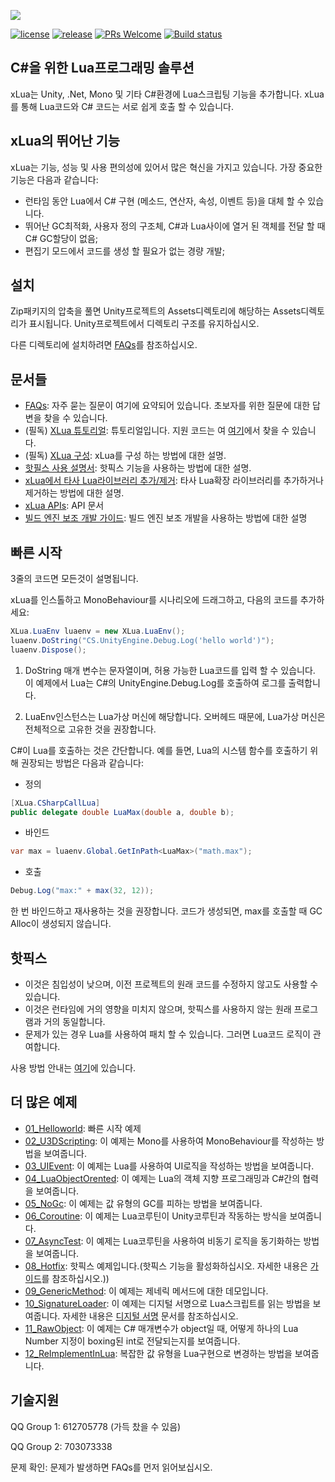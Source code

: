 ![](Assets/XLua/Doc/xLua.png)

[![license](http://img.shields.io/badge/license-MIT-blue.svg)](https://github.com/Tencent/xLua/blob/master/LICENSE.TXT)
[![release](https://img.shields.io/badge/release-v2.1.14-blue.svg)](https://github.com/Tencent/xLua/releases)
[![PRs Welcome](https://img.shields.io/badge/PRs-welcome-blue.svg)](https://github.com/Tencent/xLua/pulls)
[![Build status](https://travis-ci.org/Tencent/xLua.svg?branch=master)](https://travis-ci.org/Tencent/xLua)

## C#을 위한 Lua프로그래밍 솔루션

xLua는 Unity, .Net, Mono 및 기타 C#환경에 Lua스크립팅 기능을 추가합니다. xLua를 통해 Lua코드와 C# 코드는 서로 쉽게 호출 할 수 있습니다.

## xLua의 뛰어난 기능

xLua는 기능, 성능 및 사용 편의성에 있어서 많은 혁신을 가지고 있습니다. 가장 중요한 기능은 다음과 같습니다:

* 런타임 동안 Lua에서 C# 구현 (메소드, 연산자, 속성, 이벤트 등)을 대체 할 수 있습니다.
* 뛰어난 GC최적화, 사용자 정의 구조체, C#과 Lua사이에 열거 된 객체를 전달 할 때 C# GC할당이 없음;
* 편집기 모드에서 코드를 생성 할 필요가 없는 경량 개발;

## 설치

Zip패키지의 압축을 풀면 Unity프로젝트의 Assets디렉토리에 해당하는 Assets디렉토리가 표시됩니다. Unity프로젝트에서 디렉토리 구조를 유지하십시오.

다른 디렉토리에 설치하려면 [FAQs](Assets/XLua/Doc/Faq_EN.md)를 참조하십시오.

## 문서들

* [FAQs](Assets/XLua/Doc/Faq_EN.md): 자주 묻는 질문이 여기에 요약되어 있습니다. 초보자를 위한 질문에 대한 답변을 찾을 수 있습니다.
* (필독) [XLua 튜토리얼](Assets/XLua/Doc/XLua_Tutorial_EN.md): 튜토리얼입니다. 지원 코드는 여 [여기](Assets/XLua/Tutorial/)에서 찾을 수 있습니다.
* (필독) [XLua 구성](Assets/XLua/Doc/Configure_EN.md): xLua를 구성 하는 방법에 대한 설명.
* [핫필스 사용 설명서](Assets/XLua/Doc/Hotfix_EN.md): 핫픽스 기능을 사용하는 방법에 대한 설명.
* [xLua에서 타사 Lua라이브러리 추가/제거](Assets/XLua/Doc/Add_Remove_Lua_Lib.md): 타사 Lua확장 라이브러리를 추가하거나 제거하는 방법에 대한 설명.
* [xLua APIs](Assets/XLua/Doc/XLua_API_EN.md): API 문서
* [빌드 엔진 보조 개발 가이드](Assets/XLua/Doc/Custom_Generate_EN.md): 빌드 엔진 보조 개발을 사용하는 방법에 대한 설명

## 빠른 시작

3줄의 코드면 모든것이 설명됩니다.

xLua를 인스톨하고 MonoBehaviour를 시나리오에 드래그하고, 다음의 코드를 추가하세요:

```csharp
XLua.LuaEnv luaenv = new XLua.LuaEnv();
luaenv.DoString("CS.UnityEngine.Debug.Log('hello world')");
luaenv.Dispose();
```

1. DoString 매개 변수는 문자열이며, 허용 가능한 Lua코드를 입력 할 수 있습니다. 이 예제에서 Lua는 C#의 UnityEngine.Debug.Log를 호출하여 로그를 출력합니다.

2. LuaEnv인스턴스는 Lua가상 머신에 해당합니다. 오버헤드 때문에, Lua가상 머신은 전체적으로 고유한 것을 권장합니다.

C#이 Lua를 호출하는 것은 간단합니다. 예를 들면, Lua의 시스템 함수를 호출하기 위해 권장되는 방법은 다음과 같습니다:

* 정의

```csharp
[XLua.CSharpCallLua]
public delegate double LuaMax(double a, double b);
```

* 바인드

```csharp
var max = luaenv.Global.GetInPath<LuaMax>("math.max");
```

* 호출

```csharp
Debug.Log("max:" + max(32, 12));
```

한 번 바인드하고 재사용하는 것을 권장합니다. 코드가 생성되면, max를 호출할 때 GC Alloc이 생성되지 않습니다.

## 핫픽스

* 이것은 침입성이 낮으며, 이전 프로젝트의 원래 코드를 수정하지 않고도 사용할 수 있습니다.
* 이것은 런타임에 거의 영향을 미치지 않으며, 핫픽스를 사용하지 않는 원래 프로그램과 거의 동일합니다.
* 문제가 있는 경우 Lua를 사용하여 패치 할 수 있습니다. 그러면 Lua코드 로직이 관여합니다.

사용 방법 안내는 [여기](Assets/XLua/Doc/Hotfix_EN.md)에 있습니다.

## 더 많은 예제

* [01_Helloworld](Assets/XLua/Examples/01_Helloworld/): 빠른 시작 예제
* [02_U3DScripting](Assets/XLua/Examples/02_U3DScripting/): 이 예제는 Mono를 사용하여 MonoBehaviour를 작성하는 방법을 보여줍니다.
* [03_UIEvent](Assets/XLua/Examples/03_UIEvent/): 이 예제는 Lua를 사용하여 UI로직을 작성하는 방법을 보여줍니다.
* [04_LuaObjectOrented](Assets/XLua/Examples/04_LuaObjectOrented/): 이 예제는 Lua의 객체 지향 프로그래밍과 C#간의 협력을 보여줍니다.
* [05_NoGc](Assets/XLua/Examples/05_NoGc/): 이 예제는 값 유형의 GC를 피하는 방법을 보여줍니다.
* [06_Coroutine](Assets/XLua/Examples/06_Coroutine/): 이 예제는 Lua코루틴이 Unity코루틴과 작동하는 방식을 보여줍니다.
* [07_AsyncTest](Assets/XLua/Examples/07_AsyncTest/): 이 예제는 Lua코루틴을 사용하여 비동기 로직을 동기화하는 방법을 보여줍니다.
* [08_Hotfix](Assets/XLua/Examples/08_Hotfix/): 핫픽스 예제입니다.(핫픽스 기능을 활성화하십시오. 자세한 내용은 [가이드](Assets/XLua/Doc/Hotfix_EN.md)를 참조하십시오.))
* [09_GenericMethod](Assets/XLua/Examples/09_GenericMethod/): 이 예제는 제네릭 메서드에 대한 데모입니다.
* [10_SignatureLoader](Assets/XLua/Examples/10_SignatureLoader/): 이 예제는 디지털 서명으로 Lua스크립트를 읽는 방법을 보여줍니다. 자세한 내용은 [디지털 서명](Assets/XLua/Doc/signature.md) 문서를 참조하십시오.
* [11_RawObject](Assets/XLua/Examples/11_RawObject/): 이 예제는 C# 매개변수가 object일 때, 어떻게 하나의 Lua Number 지정이 boxing된 int로 전달되는지를 보여줍니다.
* [12_ReImplementInLua](Assets/XLua/Examples/12_ReImplementInLua/): 복잡한 값 유형을 Lua구현으로 변경하는 방법을 보여줍니다.

## 기술지원

QQ Group 1: 612705778 (가득 찼을 수 있음)

QQ Group 2: 703073338

문제 확인: 문제가 발생하면 FAQs를 먼저 읽어보십시오.


